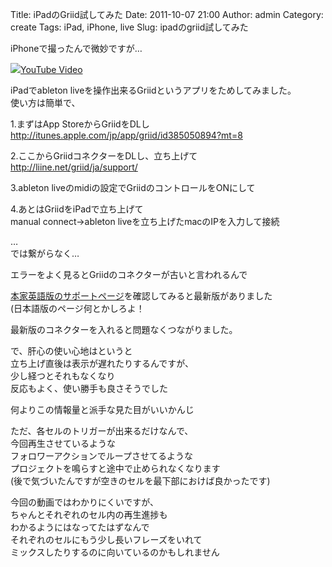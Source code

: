 Title: iPadのGriid試してみた
Date: 2011-10-07 21:00
Author: admin
Category: create
Tags: iPad, iPhone, live
Slug: ipadのgriid試してみた

iPhoneで撮ったんで微妙ですが…  

<object type="application/x-shockwave-flash" data="http://www.youtube.com/v/wNdTP61b3KA" width="400" height="300"><param name="movie" value="http://www.youtube.com/v/wNdTP61b3KA"></param><param name="quality" value="high"></param><param name="allowFullScreen" value="true"></param><!-- Fallback content -->[![](http://img.youtube.com/vi/wNdTP61b3KA/0.jpg)YouTube
Video](http://www.youtube.com/watch?v=wNdTP61b3KA)</object>

iPadでableton liveを操作出来るGriidというアプリをためしてみました。  
使い方は簡単で、

1.まずはApp StoreからGriidをDLし  
<http://itunes.apple.com/jp/app/griid/id385050894?mt=8>

2.ここからGriidコネクターをDLし、立ち上げて  
<http://liine.net/griid/ja/support/>

3.ableton liveのmidiの設定でGriidのコントロールをONにして

4.あとはGriidをiPadで立ち上げて  
manual connect→ableton liveを立ち上げたmacのIPを入力して接続

…  
では繋がらなく…

エラーをよく見るとGriidのコネクターが古いと言われるんで  

[本家英語版のサポートページ](http://liine.net/en/support/)を確認してみると最新版がありました  
(日本語版のページ何とかしろよ！

最新版のコネクターを入れると問題なくつながりました。

で、肝心の使い心地はというと  
立ち上げ直後は表示が遅れたりするんですが、  
少し経つとそれもなくなり  
反応もよく、使い勝手も良さそうでした

何よりこの情報量と派手な見た目がいいかんじ

ただ、各セルのトリガーが出来るだけなんで、  
今回再生させているような  
フォロワーアクションでループさせてるような  
プロジェクトを鳴らすと途中で止められなくなります  
(後で気づいたんですが空きのセルを最下部におけば良かったです)

今回の動画ではわかりにくいですが、  
ちゃんとそれぞれのセル内の再生進捗も  
わかるようにはなってたはずなんで  
それぞれのセルにもう少し長いフレーズをいれて  
ミックスしたりするのに向いているのかもしれません
